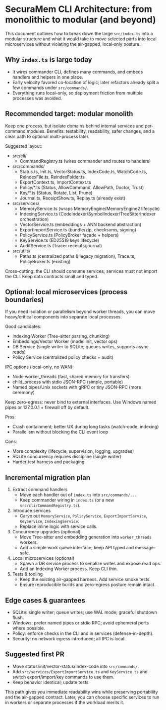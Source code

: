 # SecuraMem CLI Architecture: from monolithic to modular (and beyond)

This document outlines how to break down the large `src/index.ts` into a modular structure and what it would take to move selected parts into local microservices without violating the air‑gapped, local‑only posture.

## Why `index.ts` is large today
- It wires commander CLI, defines many commands, and embeds handlers and helpers in one place.
- Early velocity favored co-location of logic; later refactors already split a few commands under `src/commands/`.
- Everything runs local-only, so deployment friction from multiple processes was avoided.

## Recommended target: modular monolith
Keep one process, but isolate domains behind internal services and per-command modules. Benefits: testability, readability, safer changes, and a clear path to optional multi-process later.

Suggested layout:
- src/cli/
  - CommandRegistry.ts (wires commander and routes to handlers)
- src/commands/
  - Status.ts, Init.ts, VectorStatus.ts, IndexCode.ts, WatchCode.ts, ReindexFile.ts, ReindexFolder.ts
  - ExportContext.ts, ImportContext.ts
  - Policy/*.ts (Status, AllowCommand, AllowPath, Doctor, Trust)
  - Key/*.ts (Status, Rotate, List, Prune)
  - Journal.ts, ReceiptShow.ts, Replay.ts (already exist)
- src/services/
  - MemoryService.ts (wraps MemoryEngine/MemoryEngine2 lifecycle)
  - IndexingService.ts (CodeIndexer/SymbolIndexer/TreeSitterIndexer orchestration)
  - VectorService.ts (embeddings + ANN backend abstraction)
  - ExportImportService.ts (bundle/zip, checksums, signing)
  - PolicyService.ts (PolicyBroker façade + helpers)
  - KeyService.ts (ED25519 keys lifecycle)
  - AuditService.ts (Tracer receipts/journal)
- src/utils/
  - Paths.ts (centralized paths & legacy migration), Trace.ts, PolicyBroker.ts (existing)

Cross-cutting: the CLI should consume services; services must not import the CLI. Keep data contracts small and typed.

## Optional: local microservices (process boundaries)
If you need isolation or parallelism beyond worker threads, you can move heavy/critical components into separate local processes.

Good candidates:
- Indexing Worker (Tree-sitter parsing, chunking)
- Embeddings/Vector Worker (model init, vector ops)
- DB Service (single writer to SQLite; queues writes, supports async reads)
- Policy Service (centralized policy checks + audit)

IPC options (local-only, no WAN):
- Node worker_threads (fast, shared memory for transfers)
- child_process with stdio JSON-RPC (simple, portable)
- Named pipes/Unix sockets with gRPC or tiny JSON-RPC (more ceremony)

Keep zero-egress: never bind to external interfaces. Use Windows named pipes or 127.0.0.1 + firewall off by default.

Pros:
- Crash containment; better UX during long tasks (watch-code, indexing)
- Parallelism without blocking the CLI event loop

Cons:
- More complexity (lifecycle, supervision, logging, upgrades)
- SQLite concurrency requires discipline (single writer)
- Harder test harness and packaging

## Incremental migration plan
1) Extract command handlers
   - Move each handler out of `index.ts` into `src/commands/...`
   - Keep commander wiring in `index.ts` (or a new `src/cli/CommandRegistry.ts`).
2) Introduce services
   - Carve out `MemoryService`, `PolicyService`, `ExportImportService`, `KeyService`, `IndexingService`.
   - Replace inline logic with service calls.
3) Concurrency upgrades (optional)
   - Move Tree-sitter and embedding generation into `worker_threads` workers.
   - Add a simple work queue interface; keep API typed and message-safe.
4) Local microservices (optional)
   - Spawn a DB service process to serialize writes and expose read ops.
   - Add an Indexing Worker process. Keep CLI thin.
5) Tests & tooling
   - Keep the existing air-gapped harness. Add service smoke tests.
   - Ensure reproducible builds and zero-egress posture remain intact.

## Edge cases & guarantees
- SQLite: single writer; queue writes; use WAL mode; graceful shutdown flush.
- Windows: prefer named pipes or stdio RPC; avoid ephemeral ports where possible.
- Policy: enforce checks in the CLI and in services (defense-in-depth).
- Security: no network egress introduced; all IPC is local.

## Suggested first PR
- Move status/init/vector-status/index-code into `src/commands/`.
- Add `src/services/ExportImportService.ts` and `KeyService.ts` and switch export/import/key commands to use them.
- Keep behavior identical; update tests.

This path gives you immediate readability wins while preserving portability and the air-gapped contract. Later, you can choose specific services to run in workers or separate processes if the workload merits it.
